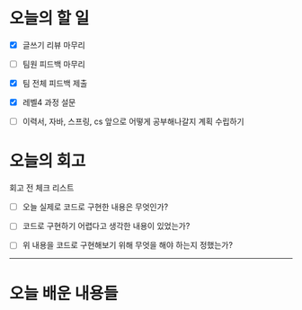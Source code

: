 
# 오늘의 할 일

- [x] 글쓰기 리뷰 마무리
- [ ] 팀원 피드백 마무리
- [x] 팀 전체 피드백 제출
- [x] 레벨4 과정 설문
- [ ] 이력서, 자바, 스프링, cs 앞으로 어떻게 공부해나갈지 계획 수립하기


# 오늘의 회고

회고 전 체크 리스트
- [ ] 오늘 실제로 코드로 구현한 내용은 무엇인가?
- [ ] 코드로 구현하기 어렵다고 생각한 내용이 있었는가?
- [ ] 위 내용을 코드로 구현해보기 위해 무엇을 해야 하는지 정했는가?




---
# 오늘 배운 내용들

